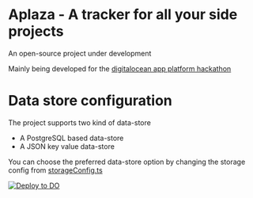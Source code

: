 # Aplaza - A tracker for all your side projects

An open-source project under development

Mainly being developed for the [digitalocean app platform hackathon](https://dev.to/devteam/announcing-the-digitalocean-app-platform-hackathon-on-dev-2i1k)

# Data store configuration

The project supports two kind of data-store

- A PostgreSQL based data-store
- A JSON key value data-store

You can choose the preferred data-store option by changing the storage config from [storageConfig.ts](pages/api/data/storageConnectorFactory/storageConfig.ts)

[![Deploy to DO](https://www.deploytodo.com/do-btn-blue.svg)](https://cloud.digitalocean.com/apps/new?repo=https://github.com/neel1996/aplaza/tree/main)
